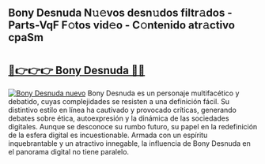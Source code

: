 ## Bony Desnuda N𝚞𝚎vos desn𝚞dos filtr𝚊dos - Parts-VqF F𝚘tos vid𝚎o - C𝚘ntenido atr𝚊ctivo cpaSm

# <h2><a href="http://mb8vpg.tromn.icu/?c=Bony+Desnuda">🔗👉👉👉 Bony Desnuda 🔗🔗</a></h2>

[![Bony Desnuda nuevo](https://i.imgur.com/pEAQMta.gif)](http://mb8vpg.tromn.icu/?c=Bony+Desnuda)
Bony Desnuda es un personaje multifacético y debatido, cuyas complejidades se resisten a una definición fácil.  Su distintivo estilo en línea ha cautivado y provocado críticas, generando debates sobre ética, autoexpresión y la dinámica de las sociedades digitales. Aunque se desconoce su rumbo futuro, su papel en la redefinición de la esfera digital es incuestionable. Armada con un espíritu inquebrantable y un atractivo innegable, la influencia de Bony Desnuda en el panorama digital no tiene paralelo.
